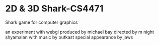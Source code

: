 # 2D & 3D Shark-CS4471
Shark game for computer graphics

an experiment with webgl
produced by michael bay
directed by m night shyamalan
with music by outkast
special appearance by jaws
